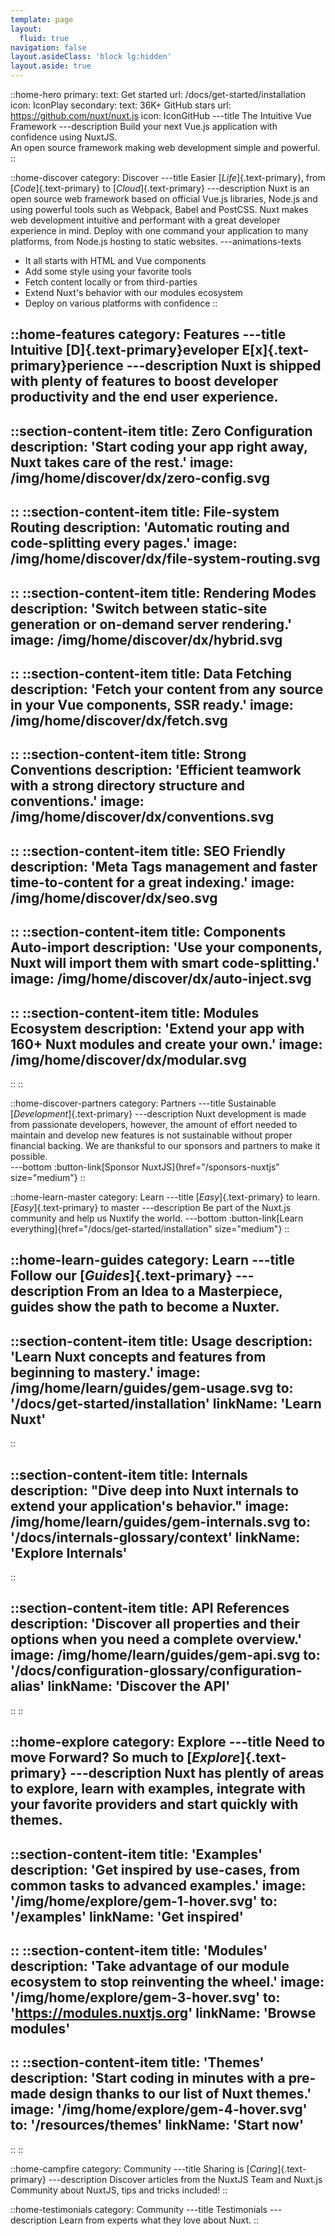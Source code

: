 ```yaml
---
template: page
layout:
  fluid: true
navigation: false
layout.asideClass: 'block lg:hidden'
layout.aside: true
---
```


::home-hero
primary:
  text: Get started
  url: /docs/get-started/installation
  icon: IconPlay
secondary:
  text: 36K+ GitHub stars
  url: https://github.com/nuxt/nuxt.js
  icon: IconGitHub
---title
The Intuitive Vue<br>Framework
---description
Build your next Vue.js application with confidence using NuxtJS.<br class="hidden sm:block" /> An open source framework making web development simple and powerful.
::

::home-discover
category: Discover
---title
Easier [_Life_]{.text-primary}, from [_Code_]{.text-primary} to [_Cloud_]{.text-primary}
---description
Nuxt is an open source web framework based on official Vue.js libraries, Node.js and using powerful tools such as Webpack, Babel and PostCSS. Nuxt makes web development intuitive and performant with a great developer experience in mind. Deploy with one command your application to many platforms, from Node.js hosting to static websites.
---animations-texts
- It all starts with HTML and Vue components
- Add some style using your favorite tools
- Fetch content locally or from third-parties
- Extend Nuxt's behavior with our modules ecosystem
- Deploy on various platforms with confidence
::

::home-features
category: Features
---title
Intuitive [D]{.text-primary}eveloper E[x]{.text-primary}perience
---description
Nuxt is shipped with plenty of features to boost developer productivity and the end user experience.
---
  ::section-content-item
  title: Zero Configuration
  description: 'Start coding your app right away, Nuxt takes care of the rest.'
  image: /img/home/discover/dx/zero-config.svg
  ---
  ::
  ::section-content-item
  title: File-system Routing
  description: 'Automatic routing and code-splitting every pages.'
  image: /img/home/discover/dx/file-system-routing.svg
  ---
  ::
  ::section-content-item
  title: Rendering Modes
  description: 'Switch between static-site generation or on-demand server rendering.'
  image: /img/home/discover/dx/hybrid.svg
  ---
  ::
  ::section-content-item
  title: Data Fetching
  description: 'Fetch your content from any source in your Vue components, SSR ready.'
  image: /img/home/discover/dx/fetch.svg
  ---
  ::
  ::section-content-item
  title: Strong Conventions
  description: 'Efficient teamwork with a strong directory structure and conventions.'
  image: /img/home/discover/dx/conventions.svg
  ---
  ::
  ::section-content-item
  title: SEO Friendly
  description: 'Meta Tags management and faster time-to-content for a great indexing.'
  image: /img/home/discover/dx/seo.svg
  ---
  ::
  ::section-content-item
  title: Components Auto-import
  description: 'Use your components, Nuxt will import them with smart code-splitting.'
  image: /img/home/discover/dx/auto-inject.svg
  ---
  ::
  ::section-content-item
  title: Modules Ecosystem
  description: 'Extend your app with 160+ Nuxt modules and create your own.'
  image: /img/home/discover/dx/modular.svg
  ---
  ::
::

::home-discover-partners
category: Partners
---title
Sustainable [_Development_]{.text-primary}
---description
Nuxt development is made from passionate developers, however, the amount of effort needed to maintain and develop new features is not sustainable without proper financial backing. We are thanksful to our sponsors and partners to make it possible.<br>
---bottom
:button-link[Sponsor NuxtJS]{href="/sponsors-nuxtjs" size="medium"}
::

::home-learn-master
category: Learn
---title
[_Easy_]{.text-primary} to learn. [_Easy_]{.text-primary} to master
---description
Be part of the Nuxt.js community and help us Nuxtify the world.
---bottom
:button-link[Learn everything]{href="/docs/get-started/installation" size="medium"}
::

::home-learn-guides
category: Learn
---title
Follow our [_Guides_]{.text-primary}
---description
From an Idea to a Masterpiece, guides show the path to become a Nuxter.
---
  ::section-content-item
  title: Usage
  description: 'Learn Nuxt concepts and features from beginning to mastery.'
  image: /img/home/learn/guides/gem-usage.svg
  to: '/docs/get-started/installation'
  linkName: 'Learn Nuxt'
  ---
  ::

  ::section-content-item
  title: Internals
  description: "Dive deep into Nuxt internals to extend your application's behavior."
  image: /img/home/learn/guides/gem-internals.svg
  to: '/docs/internals-glossary/context'
  linkName: 'Explore Internals'
  ---
  ::

  ::section-content-item
  title: API References
  description: 'Discover all properties and their options when you need a complete overview.'
  image: /img/home/learn/guides/gem-api.svg
  to: '/docs/configuration-glossary/configuration-alias'
  linkName: 'Discover the API'
  ---
  ::
::

::home-explore
category: Explore
---title
Need to move Forward? So much to [_Explore_]{.text-primary}
---description
Nuxt has plently of areas to explore, learn with examples, integrate with your favorite providers and start quickly with themes.
---
  ::section-content-item
  title: 'Examples'
  description: 'Get inspired by use-cases, from common tasks to advanced examples.'
  image: '/img/home/explore/gem-1-hover.svg'
  to: '/examples'
  linkName: 'Get inspired'
  ---
  ::
  ::section-content-item
  title: 'Modules'
  description: 'Take advantage of our module ecosystem to stop reinventing the wheel.'
  image: '/img/home/explore/gem-3-hover.svg'
  to: 'https://modules.nuxtjs.org'
  linkName: 'Browse modules'
  ---
  ::
  ::section-content-item
  title: 'Themes'
  description: 'Start coding in minutes with a pre-made design thanks to our list of Nuxt themes.'
  image: '/img/home/explore/gem-4-hover.svg'
  to: '/resources/themes'
  linkName: 'Start now'
  ---
  ::
::

::home-campfire
category: Community
---title
Sharing is [_Caring_]{.text-primary}
---description
Discover articles from the NuxtJS Team and Nuxt.js Community about NuxtJS, tips and tricks included!
::

::home-testimonials
category: Community
---title
Testimonials
---description
Learn from experts what they love about Nuxt.
::
